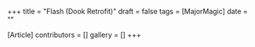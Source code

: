 +++
title = "Flash (Dook Retrofit)"
draft = false
tags = [MajorMagic]
date = ""

[Article]
contributors = []
gallery = []
+++